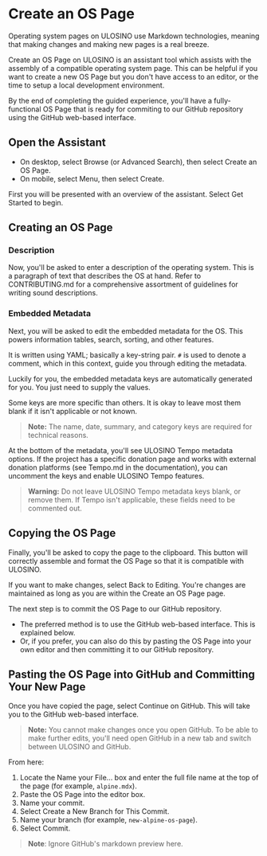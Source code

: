 # Create an OS Page

Operating system pages on ULOSINO use Markdown technologies, meaning that making changes and making new pages is a real breeze.

Create an OS Page on ULOSINO is an assistant tool which assists with the assembly of a compatible operating system page. This can be helpful if you want to create a new OS Page but you don't have access to an editor, or the time to setup a local development environment.

By the end of completing the guided experience, you'll have a fully-functional OS Page that is ready for commiting to our GitHub repository using the GitHub web-based interface.

## Open the Assistant

- On desktop, select Browse (or Advanced Search), then select Create an OS Page.
- On mobile, select Menu, then select Create.

First you will be presented with an overview of the assistant. Select Get Started to begin.

## Creating an OS Page

### Description

Now, you'll be asked to enter a description of the operating system. This is a paragraph of text that describes the OS at hand. Refer to CONTRIBUTING.md for a comprehensive assortment of guidelines for writing sound descriptions.

### Embedded Metadata

Next, you will be asked to edit the embedded metadata for the OS. This powers information tables, search, sorting, and other features.

It is written using YAML; basically a key-string pair. `#` is used to denote a comment, which in this context, guide you through editing the metadata.

Luckily for you, the embedded metadata keys are automatically generated for you. You just need to supply the values.

Some keys are more specific than others. It is okay to leave most them blank if it isn't applicable or not known.

> **Note:** The name, date, summary, and category keys are required for technical reasons.

At the bottom of the metadata, you'll see ULOSINO Tempo metadata options. If the project has a specific donation page and works with external donation platforms (see Tempo.md in the documentation), you can uncomment the keys and enable ULOSINO Tempo features.

> **Warning:** Do not leave ULOSINO Tempo metadata keys blank, or remove them. If Tempo isn't applicable, these fields need to be commented out.

## Copying the OS Page

Finally, you'll be asked to copy the page to the clipboard. This button will correctly assemble and format the OS Page so that it is compatible with ULOSINO.

If you want to make changes, select Back to Editing. You're changes are maintained as long as you are within the Create an OS Page page.

The next step is to commit the OS Page to our GitHub repository.

- The preferred method is to use the GitHub web-based interface. This is explained below.
- Or, if you prefer, you can also do this by pasting the OS Page into your own editor and then committing it to our GitHub repository.

## Pasting the OS Page into GitHub and Committing Your New Page

Once you have copied the page, select Continue on GitHub. This will take you to the GitHub web-based interface.

> **Note:** You cannot make changes once you open GitHub. To be able to make further edits, you'll need open GitHub in a new tab and switch between ULOSINO and GitHub.

From here:

1. Locate the Name your File... box and enter the full file name at the top of the page (for example, `alpine.mdx`).
2. Paste the OS Page into the editor box.
3. Name your commit.
4. Select Create a New Branch for This Commit.
5. Name your branch (for example, `new-alpine-os-page`).
6. Select Commit.

> **Note**: Ignore GitHub's markdown preview here.
